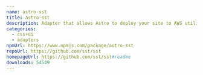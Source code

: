 ```yaml
---
name: astro-sst
title: astro-sst
description: Adapter that allows Astro to deploy your site to AWS utilizing SST.
categories:
  - css+ui
  - adapters
npmUrl: https://www.npmjs.com/package/astro-sst
repoUrl: https://github.com/sst/sst
homepageUrl: https://github.com/sst/sst#readme
downloads: 54549
---
```

